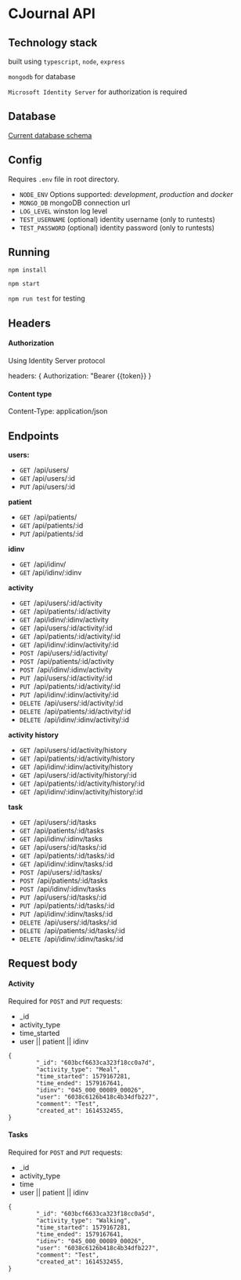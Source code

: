 # CJournal API

## Technology stack

built using `typescript`, `node`, `express`

`mongodb` for database

`Microsoft Identity Server` for authorization is required

## Database

[Current database schema](https://app.dbdesigner.net/designer/schema/0-cjournal_new)

## Config

Requires `.env` file in root directory.

-   `NODE_ENV` Options supported: _development_, _production_ and _docker_
-   `MONGO_DB` mongoDB connection url
-   `LOG_LEVEL` winston log level
-   `TEST_USERNAME` (optional) identity username (only to runtests)
-   `TEST_PASSWORD` (optional) identity password (only to runtests)

## Running

`npm install`

`npm start`

`npm run test` for testing

## Headers

#### Authorization

Using Identity Server protocol

headers: { Authorization: "Bearer {{token}} }

#### Content type

Content-Type: application/json

## Endpoints

**users:**

-   `GET `/api/users/
-   `GET` /api/users/:id
-   `PUT` /api/users/:id

**patient**

-   `GET `/api/patients/
-   `GET` /api/patients/:id
-   `PUT` /api/patients/:id

**idinv**

-   `GET `/api/idinv/
-   `GET` /api/idinv/:idinv

**activity**

-   `GET `/api/users/:id/activity
-   `GET `/api/patients/:id/activity
-   `GET `/api/idinv/:idinv/activity
-   `GET `/api/users/:id/activity/:id
-   `GET `/api/patients/:id/activity/:id
-   `GET `/api/idinv/:idinv/activity/:id
-   `POST `/api/users/:id/activity/
-   `POST `/api/patients/:id/activity
-   `POST `/api/idinv/:idinv/activity
-   `PUT `/api/users/:id/activity/:id
-   `PUT `/api/patients/:id/activity/:id
-   `PUT `/api/idinv/:idinv/activity/:id
-   `DELETE `/api/users/:id/activity/:id
-   `DELETE `/api/patients/:id/activity/:id
-   `DELETE `/api/idinv/:idinv/activity/:id

**activity history**

-   `GET `/api/users/:id/activity/history
-   `GET `/api/patients/:id/activity/history
-   `GET `/api/idinv/:idinv/activity/history
-   `GET `/api/users/:id/activity/history/:id
-   `GET `/api/patients/:id/activity/history/:id
-   `GET `/api/idinv/:idinv/activity/history/:id

**task**

-   `GET `/api/users/:id/tasks
-   `GET `/api/patients/:id/tasks
-   `GET `/api/idinv/:idinv/tasks
-   `GET `/api/users/:id/tasks/:id
-   `GET `/api/patients/:id/tasks/:id
-   `GET `/api/idinv/:idinv/tasks/:id
-   `POST `/api/users/:id/tasks/
-   `POST `/api/patients/:id/tasks
-   `POST `/api/idinv/:idinv/tasks
-   `PUT `/api/users/:id/tasks/:id
-   `PUT `/api/patients/:id/tasks/:id
-   `PUT `/api/idinv/:idinv/tasks/:id
-   `DELETE `/api/users/:id/tasks/:id
-   `DELETE `/api/patients/:id/tasks/:id
-   `DELETE `/api/idinv/:idinv/tasks/:id

## Request body

#### Activity

Required for `POST` and `PUT` requests:

-   \_id
-   activity_type
-   time_started
-   user || patient || idinv

```
{
        "_id": "603bcf6633ca323f18cc0a7d",
        "activity_type": "Meal",
        "time_started": 1579167281,
        "time_ended": 1579167641,
        "idinv": "045_000_00089_00026",
        "user": "6038c6126b418c4b34dfb227",
        "comment": "Test",
        "created_at": 1614532455,
}
```

#### Tasks

Required for `POST` and `PUT` requests:

-   \_id
-   activity_type
-   time
-   user || patient || idinv

```
{
        "_id": "603bcf6633ca323f18cc0a5d",
        "activity_type": "Walking",
        "time_started": 1579167281,
        "time_ended": 1579167641,
        "idinv": "045_000_00089_00026",
        "user": "6038c6126b418c4b34dfb227",
        "comment": "Test",
        "created_at": 1614532455,
}
```
